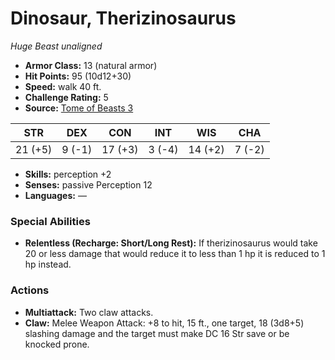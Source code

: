 # Dinosaur, Therizinosaurus

*Huge* *Beast* *unaligned*

- **Armor Class:** 13 (natural armor)
- **Hit Points:** 95 (10d12+30)
- **Speed:** walk 40 ft.
- **Challenge Rating:** 5
- **Source:** [Tome of Beasts 3](https://koboldpress.com/kpstore/product/tome-of-beasts-2-for-5th-edition/)

| STR | DEX | CON | INT | WIS | CHA |
| --- | --- | --- | --- | --- | --- |
| 21 (+5) | 9 (-1) | 17 (+3) | 3 (-4) | 14 (+2) | 7 (-2) |

- **Skills:** perception +2
- **Senses:** passive Perception 12
- **Languages:** —
### Special Abilities
- **Relentless (Recharge: Short/Long Rest):** If therizinosaurus would take 20 or less damage that would reduce it to less than 1 hp it is reduced to 1 hp instead.
### Actions
- **Multiattack:** Two claw attacks.
- **Claw:** Melee Weapon Attack: +8 to hit, 15 ft., one target, 18 (3d8+5) slashing damage and the target must make DC 16 Str save or be knocked prone.
